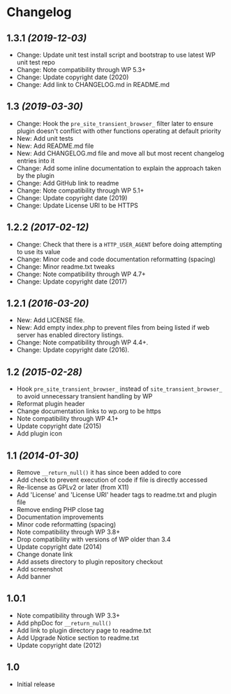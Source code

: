 # Changelog

## 1.3.1 _(2019-12-03)_
* Change: Update unit test install script and bootstrap to use latest WP unit test repo
* Change: Note compatibility through WP 5.3+
* Change: Update copyright date (2020)
* Change: Add link to CHANGELOG.md in README.md

## 1.3 _(2019-03-30)_
* Change: Hook the `pre_site_transient_browser_` filter later to ensure plugin doesn't conflict with other functions operating at default priority
* New: Add unit tests
* New: Add README.md file
* New: Add CHANGELOG.md file and move all but most recent changelog entries into it
* Change: Add some inline documentation to explain the approach taken by the plugin
* Change: Add GitHub link to readme
* Change: Note compatibility through WP 5.1+
* Change: Update copyright date (2019)
* Change: Update License URI to be HTTPS

## 1.2.2 _(2017-02-12)_
* Change: Check that there is a `HTTP_USER_AGENT` before doing attempting to use its value
* Change: Minor code and code documentation reformatting (spacing)
* Change: Minor readme.txt tweaks
* Change: Note compatibility through WP 4.7+
* Change: Update copyright date (2017)

## 1.2.1 _(2016-03-20)_
* New: Add LICENSE file.
* New: Add empty index.php to prevent files from being listed if web server has enabled directory listings.
* Change: Note compatibility through WP 4.4+.
* Change: Update copyright date (2016).

## 1.2 _(2015-02-28)_
* Hook `pre_site_transient_browser_` instead of `site_transient_browser_` to avoid unnecessary transient handling by WP
* Reformat plugin header
* Change documentation links to wp.org to be https
* Note compatibility through WP 4.1+
* Update copyright date (2015)
* Add plugin icon

## 1.1 _(2014-01-30)_
* Remove `__return_null()` it has since been added to core
* Add check to prevent execution of code if file is directly accessed
* Re-license as GPLv2 or later (from X11)
* Add 'License' and 'License URI' header tags to readme.txt and plugin file
* Remove ending PHP close tag
* Documentation improvements
* Minor code reformatting (spacing)
* Note compatibility through WP 3.8+
* Drop compatibility with versions of WP older than 3.4
* Update copyright date (2014)
* Change donate link
* Add assets directory to plugin repository checkout
* Add screenshot
* Add banner

## 1.0.1
* Note compatibility through WP 3.3+
* Add phpDoc for `__return_null()`
* Add link to plugin directory page to readme.txt
* Add Upgrade Notice section to readme.txt
* Update copyright date (2012)

## 1.0
* Initial release
